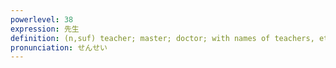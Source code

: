 ```yaml
---
powerlevel: 38
expression: 先生
definition: (n,suf) teacher; master; doctor; with names of teachers, etc. as an honorific; (P)
pronunciation: せんせい
---
```

